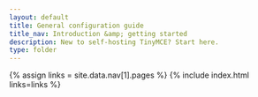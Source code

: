 ```yaml
---
layout: default
title: General configuration guide
title_nav: Introduction &amp; getting started
description: New to self-hosting TinyMCE? Start here.
type: folder
---
```


{% assign links = site.data.nav[1].pages %}
{% include index.html links=links %}
